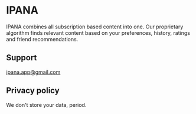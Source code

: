 # IPANA

IPANA combines all subscription based content into one. Our proprietary algorithm finds relevant content based on your preferences, history, ratings and friend recommendations.

## Support

ipana.app@gmail.com

## Privacy policy

We don't store your data, period.
